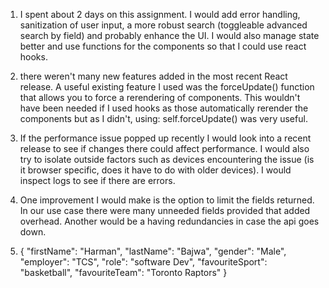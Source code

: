 1. I spent about 2 days on this assignment. I would add error handling, sanitization of user input, a more robust search (toggleable advanced search by field) and probably enhance the UI. I would also manage state better and use functions for the components so that I could use react hooks. 

2. there weren't many new features added in the most recent React release. A useful existing feature I used was the forceUpdate() function that allows you to
force a rerendering of components. This wouldn't have been needed if I used hooks as those automatically rerender the components but as I didn't, using: self.forceUpdate() 
was very useful.

3. If the performance issue popped up recently I would look into a recent release to see if changes there could affect performance. I would also try to isolate outside factors 
such as devices encountering the issue (is it browser specific, does it have to do with older devices). I would inspect logs to see if there are errors.

4. One improvement I would make is the option to limit the fields returned. In our use case there were many unneeded fields provided that added overhead. Another would be a having redundancies in case the api goes down. 

5. {
    "firstName": "Harman",
    "lastName": "Bajwa",
    "gender": "Male",
    "employer": "TCS",
    "role": "software Dev",
    "favouriteSport": "basketball",
    "favouriteTeam":  "Toronto Raptors"
}